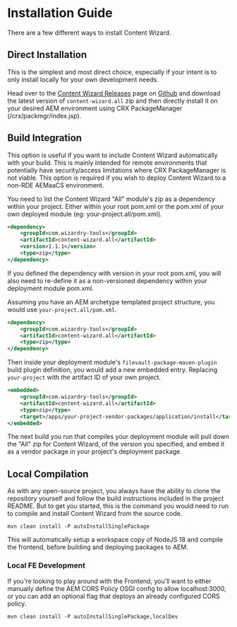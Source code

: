 # Installation Guide

There are a few different ways to install Content Wizard.


## Direct Installation

This is the simplest and most direct choice, especially if your intent is to only install locally for your own development needs.

Head over to the [Content Wizard Releases](https://github.com/wizardry-tools/content-wizard/releases) page on [Github](https://github.com/wizardry-tools/content-wizard) and download the latest version of `content-wizard.all` zip and then directly install it on your desired AEM environment using CRX PackageManager (/crx/packmgr/index.jsp).


## Build Integration

This option is useful if you want to include Content Wizard automatically with your build. This is mainly intended for remote environments that potentially have security/access limitations where CRX PackageManager is not viable. This option is required if you wish to deploy Content Wizard to a non-RDE AEMaaCS environment.

You need to list the Content Wizard "All" module's zip as a dependency within your project. Either within your root pom.xml or the pom.xml of your own deployed module (eg: your-project.all/pom.xml).

```xml
<dependency>
    <groupId>com.wizardry-tools</groupId>
    <artifactId>content-wizard.all</artifactId>
    <version>1.1.1</version>
    <type>zip</type>
</dependency>
```

If you defined the dependency with version in your root pom.xml, you will also need to re-define it as a non-versioned dependency within your deployment module pom.xml.

Assuming you have an AEM archetype templated project structure, you would use `your-project.all/pom.xml`.

```xml
<dependency>
    <groupId>com.wizardry-tools</groupId>
    <artifactId>content-wizard.all</artifactId>
    <type>zip</type>
</dependency>
```

Then inside your deployment module's `filevault-package-maven-plugin` build plugin definition, you would add a new embedded entry. Replacing `your-project` with the artifact ID of your own project.

```xml
<embedded>
    <groupId>com.wizardry-tools</groupId>
    <artifactId>content-wizard.all</artifactId>
    <type>zip</type>
    <target>/apps/your-project-vendor-packages/application/install</target>
</embedded>
```

The next build you run that compiles your deployment module will pull down the "All" zip for Content Wizard, of the version you specified, and embed it as a vendor package in your project's deployment package. 


## Local Compilation

As with any open-source project, you always have the ability to clone the repository yourself and follow the build instructions included in the project README. But to get you started, this is the command you would need to run to compile and install Content Wizard from the source code.

```shell
mvn clean install -P autoInstallSinglePackage
```

This will automatically setup a workspace copy of NodeJS 18 and compile the frontend, before building and deploying packages to AEM.

### Local FE Development

If you're looking to play around with the Frontend, you'll want to either manually define the AEM CORS Policy OSGI config to allow localhost:3000, or you can add an optional flag that deploys an already configured CORS policy.

```shell
mvn clean install -P autoInstallSinglePackage,localDev
```